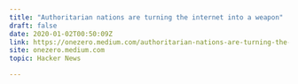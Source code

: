 ```yaml
---
title: "Authoritarian nations are turning the internet into a weapon"
draft: false
date: 2020-01-02T00:50:09Z
link: https://onezero.medium.com/authoritarian-nations-are-turning-the-internet-into-a-weapon-10119d4e9992?utm_medium=RSS&utm_source=hune
site: onezero.medium.com
topic: Hacker News  

---
```


